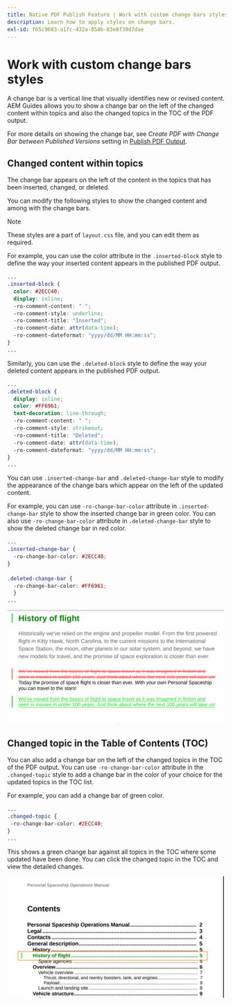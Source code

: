 ```yaml
---
title: Native PDF Publish Feature | Work with custom change bars styles  
description: Learn how to apply styles on change bars.
exl-id: f65c9683-a1fc-432a-854b-83e8f39d7dae
---
```

# Work with custom change bars styles

A change bar is a vertical line that visually identifies new or revised content. AEM Guides allows you to show a change bar on the left of the changed content within  topics and also the changed topics in the TOC of the PDF output.  

For more details on showing the change bar, see *Create PDF with Change Bar between Published Versions* setting in
[Publish PDF Output](../web-editor/native-pdf-web-editor.md).

## Changed content within topics

The change bar appears on the left of the content in the topics that has been inserted, changed, or deleted. 

You can modify the following styles to show the changed content and among with the change bars. 


>[!NOTE]
>
>These styles are a part of `layout.css` file, and you can edit them as required.

For example, you can use the color attribute in the `.inserted-block` style to define the way your inserted content appears in the published PDF output. 


```css
...
.inserted-block { 
  color: #2ECC40; 
  display: inline; 
  -ro-comment-content: " "; 
  -ro-comment-style: underline; 
  -ro-comment-title: "Inserted"; 
  -ro-comment-date: attr(data-time); 
  -ro-comment-dateformat: "yyyy/dd/MM HH:mm:ss"; 
} 
...
```

Similarly, you can use the `.deleted-block` style to define the way your deleted content appears in the published PDF output. 

```css
...
.deleted-block { 
  display: inline; 
  color: #FF6961; 
  text-decoration: line-through; 
  -ro-comment-content: " "; 
  -ro-comment-style: strikeout; 
  -ro-comment-title: "Deleted"; 
  -ro-comment-date: attr(data-time); 
  -ro-comment-dateformat: "yyyy/dd/MM HH:mm:ss"; 
} 
...
```

You can use `.inserted-change-bar` and `.deleted-change-bar` style to modify the appearance of the change bars which appear on the left of the updated content.  

For example, you can use `-ro-change-bar-color` attribute in `.inserted-change-bar` style to show the inserted change bar in green color. You can also use `-ro-change-bar-color` attribute in `.deleted-change-bar` style to show the deleted change bar in red color. 

```css
...
.inserted-change-bar { 
  -ro-change-bar-color: #2ECC40; 
} 

.deleted-change-bar { 
  -ro-change-bar-color: #FF6961; 
  } 
...
```

<img src="./assets/changed-bar-content.png" alt= "Changed bar topic content" width=500>

## Changed topic in the Table of Contents (TOC) 

You can also add a change bar on the left of the changed topics in the TOC of the PDF output. You can use `-ro-change-bar-color` attribute in the `.changed-topic` style to add a change bar in the color of your choice for the updated topics in the TOC list.  

For example, you can add a change bar of green color. 

```css
...
.changed-topic { 
 -ro-change-bar-color: #2ECC40; 
}  
...
```
 

This shows a green change bar against all topics in the TOC where some updated have been done. You can click the changed topic in the TOC and view the detailed changes.

<img src="./assets/changed-bar-TOC.png" alt="Changed bar TOC" width=500>
